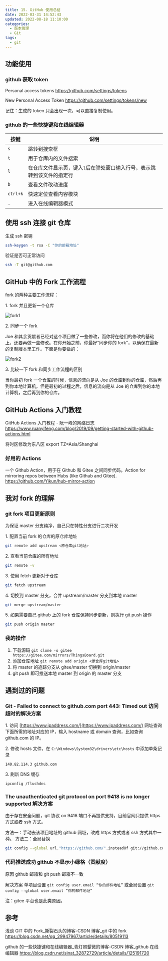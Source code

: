 ```yaml
---
title: 15. GitHub 使用总结
date: 2022-03-31 14:52:43
updated: 2022-08-18 11:10:00
categories:
  - 版本管理
  - Git
tags:
  - git
---
```


## 功能使用

### github 获取 token

Personal access tokens
<https://github.com/settings/tokens>

New Personal Access Token
<https://github.com/settings/tokens/new>

记住：生成的 token 只会出现一次，可以直接复制使用。

### github 的一些快捷键和在线编辑器

| 按键     | 说明                                                                    |
| -------- | ----------------------------------------------------------------------- |
| `s`      | 跳转到搜索框                                                            |
| `t`      | 用于仓库内的文件搜索                                                    |
| `l`      | 在仓库文件显示页，键入`l`后在弹处窗口输入行号，表示跳转到该文件的指定行 |
| `b`      | 查看文件改动进度                                                        |
| `ctrl+k` | 快速定位查看内容模块                                                    |
| `.`      | 进入在线编辑器模式                                                      |

## 使用 ssh 连接 git 仓库

生成 ssh 密钥

```sh
ssh-keygen -t rsa -C "你的邮箱地址"
```

验证是否可正常访问

```sh
ssh -T git@github.com
```

## GitHub 中的 Fork 工作流程

fork 的两种主要工作流程：

1\. fork 并且更新一个仓库

![fork1](/images/版本管理-Git/15-GitHub-使用总结/fork1.png)

2\. 同步一个 fork

Joe 和其余贡献者已经对这个项目做了一些修改，而你将在他们的修改的基础上，还要再做一些修改。在你开始之前，你最好”同步你的 fork”，以确保在最新的复制版本里工作。下面是你要做的：

![fork2](/images/版本管理-Git/15-GitHub-使用总结/fork2.png)

3\. 比较一下 fork 和同步工作流程的区别

当你最初 fork 一个仓库的时候，信息的流向是从 Joe 的仓库到你的仓库，然后再到你本地计算机。但是最初的过程之后，信息的流向是从 Joe 的仓库到你的本地计算机，之后再到你的仓库。

<!-- more -->

## GitHub Actions 入门教程

GitHub Actions 入门教程 - 阮一峰的网络日志
<https://www.ruanyifeng.com/blog/2019/09/getting-started-with-github-actions.html>

将时区修改为东八区
export TZ=Asia/Shanghai

### 好用的 Actions

一个 Github Action，用于在 Github 和 Gitee 之间同步代码。Action for mirroring repos between Hubs (like Github and Gitee).
<https://github.com/Yikun/hub-mirror-action>

## 我对 fork 的理解

### git fork 项目更新原则

为保证 master 分支纯净，自己只在特性分支进行二次开发

1\. 配置当前 fork 的仓库的原仓库地址

```sh
git remote add upstream <原仓库git地址>
```

2\. 查看当前仓库的所有地址

```sh
git remote -v
```

3\. 使用 fetch 更新对于仓库

```sh
git fetch upstream
```

4\. 切换到 master 分支，合并 upstream/master 分支到本地 master

```sh
git merge upstream/master
```

5\. 如果需要自己 github 上的 fork 仓库保持同步更新，则执行 git push 操作

```sh
git push origin master
```

### 我的操作

1. 下载源码 `git clone -o gitee https://gitee.com/mirrors/ThingsBoard.git`
2. 添加仓库地址 `git remote add origin <原仓库git地址>`
3. 将 master 的追踪分支从 gitee/master 切换到 origin/master
4. git push 即可推送本地 master 到 origin 的 master 分支

## 遇到过的问题

### Git - Failed to connect to github.com port 443: Timed out 访问超时的解决方案

1\. 访问 [https://www.ipaddress.com/](https://www.ipaddress.com/) 网址查询下面所需的地址对应的 IP，输入 hostname 或 domain 查询，比如查询 github.com 的 IP。

2\. 修改 hosts 文件，在 `C:\Windows\System32\drivers\etc\hosts` 中添加单条记录

```text
140.82.114.3 github.com
```

3\. 刷新 DNS 缓存

```sh
ipconfig /flushdns
```

### The unauthenticated git protocol on port 9418 is no longer supported 解决方案

由于存在安全问题，git 协议 on 9418 端口不再提供支持，目前官网只提供 https 方式或者 ssh 方式。

方法一：手动去该项目地址的 github 网址，改成 https 方式或者 ssh 方式其中一种。
方法二：全局替换

```sh
git config --global url."https://github.com/".insteadOf git://github.com/
```

### 代码推送成功 github 不显示小绿格（贡献度）

原因
github 邮箱和 git push 邮箱不一致

解决方案
单项目设置 `git config user.email “你的邮件地址”`
或全局设置 `git config --global user.email “你的邮件地址”`

注：gitee 平台也是此类原因。

## 参考

浅谈 GIT 中的 Fork\_撕裂石头的博客-CSDN 博客\_git 中的 fork
<https://blog.csdn.net/qq_29947967/article/details/80519113>

github 的一些快捷键和在线编辑器\_青灯照颦微的博客-CSDN 博客\_github 在线编辑器
<https://blog.csdn.net/sinat_32872729/article/details/125191720>

